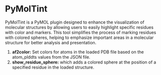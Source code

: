 # PyMolTint
PyMolTint is a PyMOL plugin designed to enhance the visualization of molecular structures by allowing users to easily highlight specific residues with color and markers. This tool simplifies the process of marking residues with colored spheres, helping to emphasize important areas in a molecular structure for better analysis and presentation.
1. **af2color:** Set colors for atoms in the loaded PDB file based on the atom_plddts values from the JSON file.
2. **show_residue_sphere:** which adds a colored sphere at the position of a specified residue in the loaded structure.
